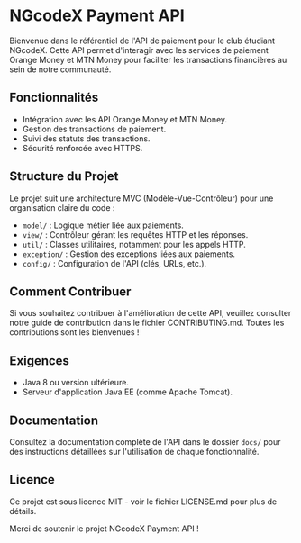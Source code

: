# NGcodeX Payment API

Bienvenue dans le référentiel de l'API de paiement pour le club étudiant NGcodeX. Cette API permet d'interagir avec les services de paiement Orange Money et MTN Money pour faciliter les transactions financières au sein de notre communauté.

## Fonctionnalités

- Intégration avec les API Orange Money et MTN Money.
- Gestion des transactions de paiement.
- Suivi des statuts des transactions.
- Sécurité renforcée avec HTTPS.

## Structure du Projet

Le projet suit une architecture MVC (Modèle-Vue-Contrôleur) pour une organisation claire du code :

- `model/` : Logique métier liée aux paiements.
- `view/` : Contrôleur gérant les requêtes HTTP et les réponses.
- `util/` : Classes utilitaires, notamment pour les appels HTTP.
- `exception/` : Gestion des exceptions liées aux paiements.
- `config/` : Configuration de l'API (clés, URLs, etc.).

## Comment Contribuer

Si vous souhaitez contribuer à l'amélioration de cette API, veuillez consulter notre guide de contribution dans le fichier CONTRIBUTING.md. Toutes les contributions sont les bienvenues !

## Exigences

- Java 8 ou version ultérieure.
- Serveur d'application Java EE (comme Apache Tomcat).

## Documentation

Consultez la documentation complète de l'API dans le dossier `docs/` pour des instructions détaillées sur l'utilisation de chaque fonctionnalité.

## Licence

Ce projet est sous licence MIT - voir le fichier LICENSE.md pour plus de détails.

Merci de soutenir le projet NGcodeX Payment API !
